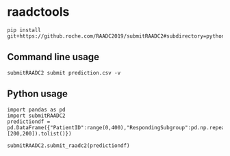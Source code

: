 # raadctools

```
pip install git+https://github.roche.com/RAADC2019/submitRAADC2#subdirectory=python
```

## Command line usage

```
submitRAADC2 submit prediction.csv -v
```

## Python usage

```
import pandas as pd
import submitRAADC2
predictiondf = pd.DataFrame({"PatientID":range(0,400),"RespondingSubgroup":pd.np.repeat(["Tecentriq","Chemo"],[200,200]).tolist()})

submitRAADC2.submit_raadc2(predictiondf)
```